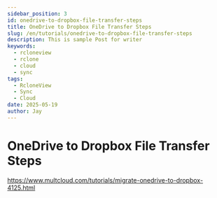 ```yaml
---
sidebar_position: 3
id: onedrive-to-dropbox-file-transfer-steps
title: OneDrive to Dropbox File Transfer Steps
slug: /en/tutorials/onedrive-to-dropbox-file-transfer-steps
description: This is sample Post for writer
keywords:
  - rcloneview
  - rclone
  - cloud
  - sync
tags:
  - RcloneView
  - Sync
  - Cloud
date: 2025-05-19
author: Jay
---
```

# OneDrive to Dropbox File Transfer Steps

https://www.multcloud.com/tutorials/migrate-onedrive-to-dropbox-4125.html